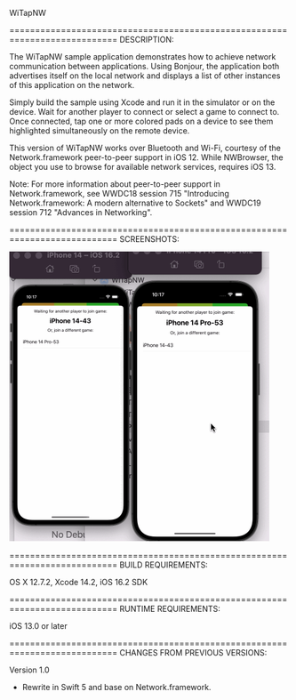 WiTapNW
 
===========================================================================
DESCRIPTION:
 
The WiTapNW sample application demonstrates how to achieve network communication between applications. Using Bonjour, the application both advertises itself on the local network and displays a list of other instances of this application on the network.
 
Simply build the sample using Xcode and run it in the simulator or on the device. Wait for another player to connect or select a game to connect to. Once connected, tap one or more colored pads on a device to see them highlighted simultaneously on the remote device.
 
This version of WiTapNW works over Bluetooth and Wi-Fi, courtesy of the Network.framework peer-to-peer support in iOS 12. While NWBrowser, the object you use to browse for available network services, requires iOS 13.
 
Note: For more information about peer-to-peer support in Network.framework, see WWDC18 session 715 "Introducing Network.framework: A modern alternative to Sockets" and WWDC19 session 712 "Advances in Networking".

===========================================================================
SCREENSHOTS:

![](https://raw.githubusercontent.com/Mamong/WiTapNW/main/screenshots/1.gif)

 
 
===========================================================================
BUILD REQUIREMENTS:
 
OS X 12.7.2, Xcode 14.2, iOS 16.2 SDK
 
===========================================================================
RUNTIME REQUIREMENTS:
 
iOS 13.0 or later
 
===========================================================================
CHANGES FROM PREVIOUS VERSIONS:
 
Version 1.0
- Rewrite in Swift 5 and base on Network.framework.

 

